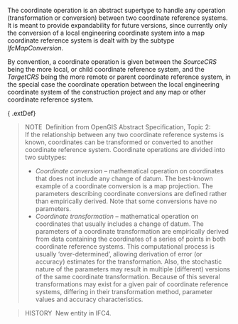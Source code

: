 ﻿The coordinate operation is an abstract supertype to handle any operation (transformation or conversion) between two coordinate reference systems. It is meant to provide expandability for future versions, since currently only the conversion of a local engineering coordinate system into a map coordinate reference system is dealt with by the subtype _IfcMapConversion_.

By convention, a coordinate operation is given between the _SourceCRS_ being the more local, or child coordinate reference system, and the _TargetCRS_ being the more remote or parent coordinate reference system, in the special case the coordinate operation between the local engineering coordinate system of the construction project and any map or other coordinate reference system.

{ .extDef}
> NOTE&nbsp; Definition from OpenGIS Abstract Specification, Topic 2:  
> If the relationship between any two coordinate reference systems is known, coordinates can be transformed or converted to another coordinate reference system. Coordinate operations are divided into two subtypes:
> 
> *  _Coordinate conversion_ &ndash; mathematical operation on coordinates that does not include any change of datum. The best-known example of a coordinate conversion is a map projection. The parameters describing coordinate conversions are defined rather than empirically derived. Note that some conversions have no parameters. 
> *  _Coordinate transformation_ &ndash; mathematical operation on coordinates that usually includes a change of datum. The parameters of a coordinate transformation are empirically derived from data containing the coordinates of a series of points in both coordinate reference systems. This computational process is usually &lsquo;over-determined&rsquo;, allowing derivation of error (or accuracy) estimates for the transformation. Also, the stochastic nature of the parameters may result in multiple (different) versions of the same coordinate transformation. Because of this several transformations may exist for a given pair of coordinate reference systems, differing in their transformation method, parameter values and accuracy characteristics.

> HISTORY&nbsp; New entity in IFC4.